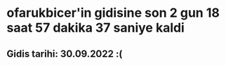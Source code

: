 # ofarukbicer'in gidisine son 2 gun 18 saat 57 dakika 37 saniye kaldi

## Gidis tarihi: 30.09.2022 :(